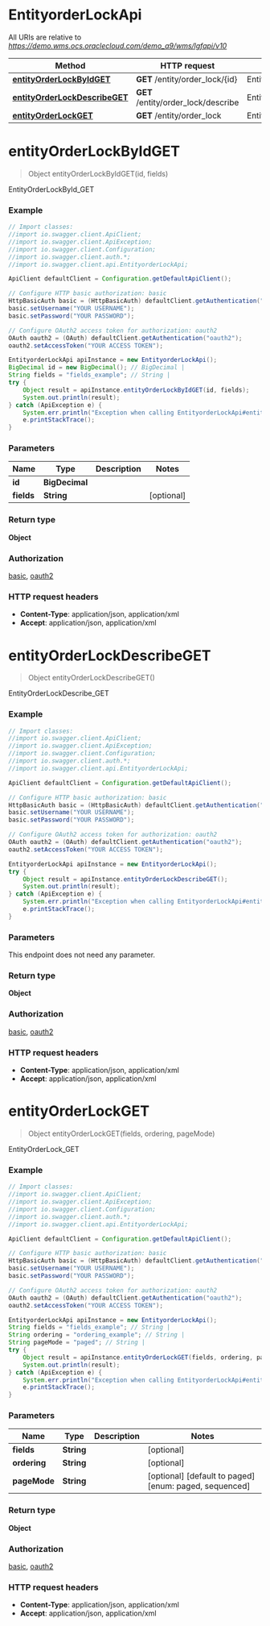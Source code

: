 # EntityorderLockApi

All URIs are relative to *https://demo.wms.ocs.oraclecloud.com/demo_a9/wms/lgfapi/v10*

Method | HTTP request | Description
------------- | ------------- | -------------
[**entityOrderLockByIdGET**](EntityorderLockApi.md#entityOrderLockByIdGET) | **GET** /entity/order_lock/{id} | EntityOrderLockById_GET
[**entityOrderLockDescribeGET**](EntityorderLockApi.md#entityOrderLockDescribeGET) | **GET** /entity/order_lock/describe | EntityOrderLockDescribe_GET
[**entityOrderLockGET**](EntityorderLockApi.md#entityOrderLockGET) | **GET** /entity/order_lock | EntityOrderLock_GET


<a name="entityOrderLockByIdGET"></a>
# **entityOrderLockByIdGET**
> Object entityOrderLockByIdGET(id, fields)

EntityOrderLockById_GET



### Example
```java
// Import classes:
//import io.swagger.client.ApiClient;
//import io.swagger.client.ApiException;
//import io.swagger.client.Configuration;
//import io.swagger.client.auth.*;
//import io.swagger.client.api.EntityorderLockApi;

ApiClient defaultClient = Configuration.getDefaultApiClient();

// Configure HTTP basic authorization: basic
HttpBasicAuth basic = (HttpBasicAuth) defaultClient.getAuthentication("basic");
basic.setUsername("YOUR USERNAME");
basic.setPassword("YOUR PASSWORD");

// Configure OAuth2 access token for authorization: oauth2
OAuth oauth2 = (OAuth) defaultClient.getAuthentication("oauth2");
oauth2.setAccessToken("YOUR ACCESS TOKEN");

EntityorderLockApi apiInstance = new EntityorderLockApi();
BigDecimal id = new BigDecimal(); // BigDecimal | 
String fields = "fields_example"; // String | 
try {
    Object result = apiInstance.entityOrderLockByIdGET(id, fields);
    System.out.println(result);
} catch (ApiException e) {
    System.err.println("Exception when calling EntityorderLockApi#entityOrderLockByIdGET");
    e.printStackTrace();
}
```

### Parameters

Name | Type | Description  | Notes
------------- | ------------- | ------------- | -------------
 **id** | **BigDecimal**|  |
 **fields** | **String**|  | [optional]

### Return type

**Object**

### Authorization

[basic](../README.md#basic), [oauth2](../README.md#oauth2)

### HTTP request headers

 - **Content-Type**: application/json, application/xml
 - **Accept**: application/json, application/xml

<a name="entityOrderLockDescribeGET"></a>
# **entityOrderLockDescribeGET**
> Object entityOrderLockDescribeGET()

EntityOrderLockDescribe_GET



### Example
```java
// Import classes:
//import io.swagger.client.ApiClient;
//import io.swagger.client.ApiException;
//import io.swagger.client.Configuration;
//import io.swagger.client.auth.*;
//import io.swagger.client.api.EntityorderLockApi;

ApiClient defaultClient = Configuration.getDefaultApiClient();

// Configure HTTP basic authorization: basic
HttpBasicAuth basic = (HttpBasicAuth) defaultClient.getAuthentication("basic");
basic.setUsername("YOUR USERNAME");
basic.setPassword("YOUR PASSWORD");

// Configure OAuth2 access token for authorization: oauth2
OAuth oauth2 = (OAuth) defaultClient.getAuthentication("oauth2");
oauth2.setAccessToken("YOUR ACCESS TOKEN");

EntityorderLockApi apiInstance = new EntityorderLockApi();
try {
    Object result = apiInstance.entityOrderLockDescribeGET();
    System.out.println(result);
} catch (ApiException e) {
    System.err.println("Exception when calling EntityorderLockApi#entityOrderLockDescribeGET");
    e.printStackTrace();
}
```

### Parameters
This endpoint does not need any parameter.

### Return type

**Object**

### Authorization

[basic](../README.md#basic), [oauth2](../README.md#oauth2)

### HTTP request headers

 - **Content-Type**: application/json, application/xml
 - **Accept**: application/json, application/xml

<a name="entityOrderLockGET"></a>
# **entityOrderLockGET**
> Object entityOrderLockGET(fields, ordering, pageMode)

EntityOrderLock_GET



### Example
```java
// Import classes:
//import io.swagger.client.ApiClient;
//import io.swagger.client.ApiException;
//import io.swagger.client.Configuration;
//import io.swagger.client.auth.*;
//import io.swagger.client.api.EntityorderLockApi;

ApiClient defaultClient = Configuration.getDefaultApiClient();

// Configure HTTP basic authorization: basic
HttpBasicAuth basic = (HttpBasicAuth) defaultClient.getAuthentication("basic");
basic.setUsername("YOUR USERNAME");
basic.setPassword("YOUR PASSWORD");

// Configure OAuth2 access token for authorization: oauth2
OAuth oauth2 = (OAuth) defaultClient.getAuthentication("oauth2");
oauth2.setAccessToken("YOUR ACCESS TOKEN");

EntityorderLockApi apiInstance = new EntityorderLockApi();
String fields = "fields_example"; // String | 
String ordering = "ordering_example"; // String | 
String pageMode = "paged"; // String | 
try {
    Object result = apiInstance.entityOrderLockGET(fields, ordering, pageMode);
    System.out.println(result);
} catch (ApiException e) {
    System.err.println("Exception when calling EntityorderLockApi#entityOrderLockGET");
    e.printStackTrace();
}
```

### Parameters

Name | Type | Description  | Notes
------------- | ------------- | ------------- | -------------
 **fields** | **String**|  | [optional]
 **ordering** | **String**|  | [optional]
 **pageMode** | **String**|  | [optional] [default to paged] [enum: paged, sequenced]

### Return type

**Object**

### Authorization

[basic](../README.md#basic), [oauth2](../README.md#oauth2)

### HTTP request headers

 - **Content-Type**: application/json, application/xml
 - **Accept**: application/json, application/xml

